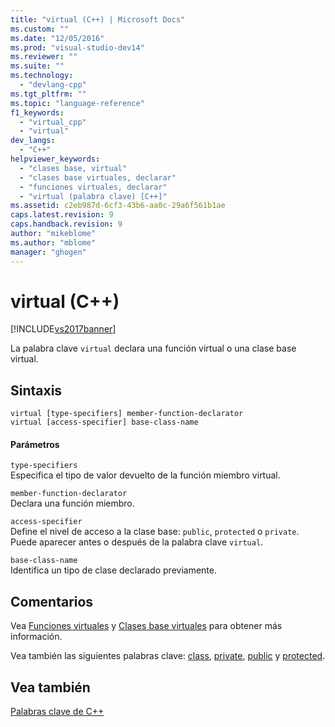 ```yaml
---
title: "virtual (C++) | Microsoft Docs"
ms.custom: ""
ms.date: "12/05/2016"
ms.prod: "visual-studio-dev14"
ms.reviewer: ""
ms.suite: ""
ms.technology: 
  - "devlang-cpp"
ms.tgt_pltfrm: ""
ms.topic: "language-reference"
f1_keywords: 
  - "virtual_cpp"
  - "virtual"
dev_langs: 
  - "C++"
helpviewer_keywords: 
  - "clases base, virtual"
  - "clases base virtuales, declarar"
  - "funciones virtuales, declarar"
  - "virtual (palabra clave) [C++]"
ms.assetid: c2eb987d-6cf3-43b6-aa0c-29a6f561b1ae
caps.latest.revision: 9
caps.handback.revision: 9
author: "mikeblome"
ms.author: "mblome"
manager: "ghogen"
---
```

# virtual (C++)
[!INCLUDE[vs2017banner](../assembler/inline/includes/vs2017banner.md)]

La palabra clave `virtual` declara una función virtual o una clase base virtual.  
  
## Sintaxis  
  
```  
virtual [type-specifiers] member-function-declarator  
virtual [access-specifier] base-class-name  
```  
  
#### Parámetros  
 `type-specifiers`  
 Especifica el tipo de valor devuelto de la función miembro virtual.  
  
 `member-function-declarator`  
 Declara una función miembro.  
  
 `access-specifier`  
 Define el nivel de acceso a la clase base: `public`, `protected` o `private`.  Puede aparecer antes o después de la palabra clave `virtual`.  
  
 `base-class-name`  
 Identifica un tipo de clase declarado previamente.  
  
## Comentarios  
 Vea [Funciones virtuales](../cpp/virtual-functions.md) y [Clases base virtuales](../misc/virtual-base-classes.md) para obtener más información.  
  
 Vea también las siguientes palabras clave: [class](../cpp/class-cpp.md), [private](../cpp/private-cpp.md), [public](../cpp/public-cpp.md) y [protected](../cpp/protected-cpp.md).  
  
## Vea también  
 [Palabras clave de C\+\+](../cpp/keywords-cpp.md)